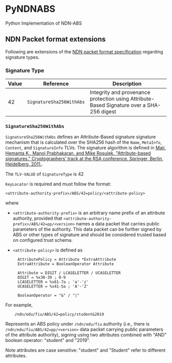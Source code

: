 # PyNDNABS
Python Implementation of NDN-ABS

## NDN Packet format extensions

Following are extensions of the [NDN packet format specification](http://named-data.net/doc/NDN-packet-spec/current/signature.html) regarding signature types.

### Signature Type

| Value  | Reference  | Description  |
|--------|------------|--------------|
| 42     | `SignatureSha256WithAbs` | Integrity and provenance protection using Attribute-Based Signature over a SHA-256 digest


### `SignatureSha256WithAbs`

`SignatureSha256WithAbs` defines an Attribute-Based signature signature mechanism that is calculated over the SHA256 hash of the `Name`, `MetaInfo`, `Content`, and `SignatureInfo` TLVs. The signature algorithm is defined in [Maji, Hemanta K., Manoj Prabhakaran, and Mike Rosulek. "Attribute-based signatures." Cryptographers’ track at the RSA conference. Springer, Berlin, Heidelberg, 2011.](https://eprint.iacr.org/2010/595.pdf).

The `TLV-VALUE` of `SignatureType` is 42

`KeyLocator` is required and must follow the format:

    <attribute-authority-prefix>/ABS/42=policy/<attribute-policy>

where

- `<attribute-authority-prefix>` is an arbitrary name prefix of an attribute authority, provided that `<attribute-authority-prefix>/ABS/42=pp/<version>` names a data packet that carries public parameters of the authority.  This data packet can be further signed by ABS or other types of signature and should be considered trusted based on configured trust schema.

- `<attribute-policy>` is defined as

        AttributePolicy = Attribute *ExtraAttribute
        ExtraAttribute = BooleanOperator Attribute

        Attribute = DIGIT / LCASELETTER / UCASELETTER
        DIGIT = %x30-39 ; 0-9
        LCASELETTER = %x61-7a ; 'a'-'z'
        UCASELETTER = %x41-5a ; 'A'-'Z'

        BooleanOperator = "&" / "|"

For example,

        /ndn/edu/fiu/ABS/42=policy/student&2019

Represents an ABS policy under `/ndn/edu/fiu` authority (i.e., there is `/ndn/edu/fiu/ABS/42=pp/<version>` data packet carrying public parameters of the attribute authority), signing using two attributes combined with "AND" boolean operator: "student" and "2019".

Note attributes are case sensitive: "student" and "Student" refer to different attributes.
